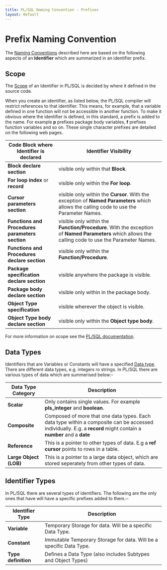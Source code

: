 ```yaml
---
title: PL/SQL Naming Convention - Prefixes
layout: default
---
```

# Prefix Naming Convention

The [Naming Conventions](https://en.wikipedia.org/wiki/Naming_convention_(programming)) described here are based on the following aspects of an **Identifier** which are summarized in an identifier prefix.

## Scope

The [Scope](https://en.wikipedia.org/wiki/Scope_(computer_science)) of an Identifier in PL/SQL is decided by where it defined in the source code.

When you create an identifier, as listed below, the PL/SQL compiler will restrict references to that identifier. This means, for example, that a variable defined in one function will not be accessible in another function. To make it obvious where the identifier is defined, in this standard, a prefix is added to the name. For example **p** prefixes package body variables, **f** prefixes function variables and so on. These single character prefixes are detailed on the following web pages.

Code Block where Identifier is declared|Identifier Visibility
----------------- | ------------------------------
**Block declare section** | visible only within that **Block**.
**For loop index** or **record** | visible only within the **For loop**.
**Cursor parameters section** | visible only within the **Cursor**. With the exception of **Named Parameters** which allows the calling code to use the Parameter Names.
 **Functions and Procedures parameters section** | visible only within the **Function/Procedure**. With the exception of **Named Parameters** which allows the calling code to use the Parameter Names.
**Functions and Procedures declare section** | visible only within the **Function/Procedure**.
**Package specification declare section** | visible anywhere the package is visible.
**Package body declare section** | visible only within in the package body.
**Object Type specification** | visible wherever the object is visible.
**Object Type body declare section** | visible only within the **Object type body**.

For more information on scope see the [PL/SQL documentation](https://docs.oracle.com/cd/B28359_01/appdev.111/b28370/fundamentals.htm#CHDIIBEG).

## Data Types

Identifiers that are Variables or Constants will have a specified [Data type](https://en.wikipedia.org/wiki/Data_type). There are different data types, e.g. integers ro strings. In PL/SQL there are various types of data which are summerised below:-

Data Type Category|Description
----------------- | ------------------------------
**Scalar**|Only contains single values. For example **pls_integer** and **boolean**.
**Composite**|Composed of more that one data types. Each data type within a composite can be accessed individually. E.g. a **record** might contain a **number** and a **date**
**Reference**|This is a pointer to other types of data. E.g a **ref cursor** points to rows in a table.
**Large Object (LOB)**|This is a pointer to a large data object, which are stored seperately from other types of data.

## Identifier Types

In PL/SQL there are several types of identifiers. The following are the only ones that have will have a specific prefixes added to them.:-

Identifier Type     | Description
------------------- | ------------------------------------------------------------------
**Variable**        | Temporary Storage for data. Will be a specific Data Type.
**Constant**        | Immutable Temporary Storage for data. Will be a specific Data Type.
**Type definition** | Defines a Data Type (also includes Subtypes and Object Types)
